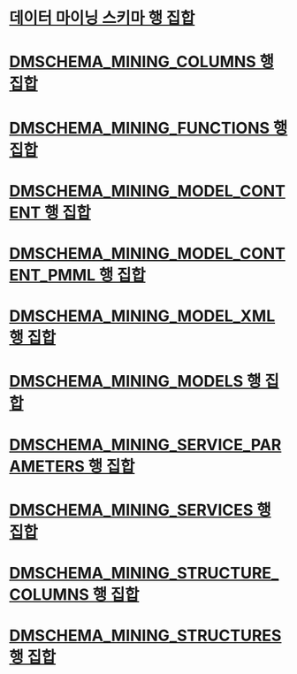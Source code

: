 # [데이터 마이닝 스키마 행 집합](data-mining-schema-rowsets.md)
# [DMSCHEMA_MINING_COLUMNS 행 집합](dmschema-mining-columns-rowset.md)
# [DMSCHEMA_MINING_FUNCTIONS 행 집합](dmschema-mining-functions-rowset.md)
# [DMSCHEMA_MINING_MODEL_CONTENT 행 집합](dmschema-mining-model-content-rowset.md)
# [DMSCHEMA_MINING_MODEL_CONTENT_PMML 행 집합](dmschema-mining-model-content-pmml-rowset.md)
# [DMSCHEMA_MINING_MODEL_XML 행 집합](dmschema-mining-model-xml-rowset.md)
# [DMSCHEMA_MINING_MODELS 행 집합](dmschema-mining-models-rowset.md)
# [DMSCHEMA_MINING_SERVICE_PARAMETERS 행 집합](dmschema-mining-service-parameters-rowset.md)
# [DMSCHEMA_MINING_SERVICES 행 집합](dmschema-mining-services-rowset.md)
# [DMSCHEMA_MINING_STRUCTURE_COLUMNS 행 집합](dmschema-mining-structure-columns-rowset.md)
# [DMSCHEMA_MINING_STRUCTURES 행 집합](dmschema-mining-structures-rowset.md)

